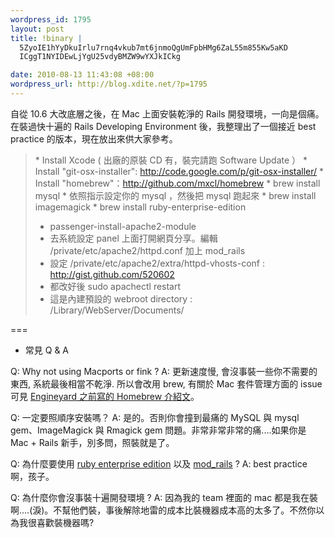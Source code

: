 ```yaml
--- 
wordpress_id: 1795
layout: post
title: !binary |
  5ZyoIE1hYyDkuIrlu7rnq4vkub7mt6jnmoQgUmFpbHMg6ZaL55m855Kw5aKD
  ICggT1NYIDEwLjYgU25vdyBMZW9wYXJkICkg

date: 2010-08-13 11:43:08 +08:00
wordpress_url: http://blog.xdite.net/?p=1795
---
```

自從 10.6 大改底層之後，在 Mac 上面安裝乾淨的 Rails 開發環境，一向是個痛。在裝過快十遍的 Rails Developing Environment 後，我整理出了一個接近 best practice 的版本，現在放出來供大家參考。


<blockquote>
* Install Xcode ( 出廠的原裝 CD 有，裝完請跑 Software Update ）
* Install "git-osx-installer": <a href="http://code.google.com/p/git-osx-installer/">http://code.google.com/p/git-osx-installer/</a>
* Install "homebrew"：<a href="http://github.com/mxcl/homebrew">http://github.com/mxcl/homebrew</a>
* brew install mysql
* 依照指示設定你的 mysql ，然後把 mysql 跑起來
* brew install imagemagick
* brew install ruby-enterprise-edition

<script src="http://gist.github.com/522233.js"> </script>


* passenger-install-apache2-module
* 去系統設定 panel 上面打開網頁分享。編輯 /private/etc/apache2/httpd.conf 加上 mod_rails
* 設定  /private/etc/apache2/extra/httpd-vhosts-conf : <a href="http://gist.github.com/520602">http://gist.github.com/520602</a>
* 都改好後 sudo apachectl restart
* 這是內建預設的 webroot directory  : /Library/WebServer/Documents/</blockquote>


===

- 常見 Q & A

Q: Why not using Macports or fink ? 
A: 更新速度慢, 會沒事裝一些你不需要的東西, 系統最後相當不乾淨. 所以會改用 brew, 有關於 Mac 套件管理方面的 issue 可見 <a href="http://www.engineyard.com/blog/2010/homebrew-os-xs-missing-package-manager/">Engineyard 之前寫的 Homebrew 介紹文</a>。

Q: 一定要照順序安裝嗎？
A: 是的。否則你會撞到最痛的 MySQL 與 mysql gem、ImageMagick 與 Rmagick gem 問題。非常非常非常的痛....如果你是 Mac + Rails 新手，別多問，照裝就是了。

Q: 為什麼要使用 <a href="http://www.rubyenterpriseedition.com/">ruby enterprise edition</a> 以及 <a href="http://www.modrails.com/">mod_rails</a> ?
A: best practice 啊，孩子。

Q: 為什麼你會沒事裝十遍開發環境 ?
A: 因為我的 team 裡面的 mac 都是我在裝啊....(淚)。不幫他們裝，事後解除地雷的成本比裝機器成本高的太多了。不然你以為我很喜歡裝機器嗎?


